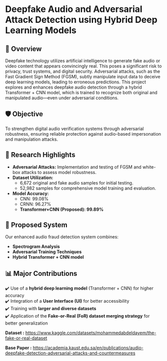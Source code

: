 # Deepfake Audio and Adversarial Attack Detection using Hybrid Deep Learning Models

## 🧠 Overview
Deepfake technology utilizes artificial intelligence to generate fake audio or video content that appears convincingly real. This poses a significant risk to privacy, trust systems, and digital security. Adversarial attacks, such as the Fast Gradient Sign Method (FGSM), subtly manipulate input data to deceive deep learning models, leading to erroneous predictions.
This project explores and enhances deepfake audio detection through a hybrid Transformer + CNN model, which is trained to recognize both original and manipulated audio—even under adversarial conditions.

## 🛡️ Objective
To strengthen digital audio verification systems through adversarial robustness, ensuring reliable protection against audio-based impersonation and manipulation attacks.

## 🔬 Research Highlights
- **Adversarial Attacks:** Implementation and testing of FGSM and white-box attacks to assess model robustness.
- **Dataset Utilization:**
  - 6,672 original and fake audio samples for initial testing.
  - 52,982 samples for comprehensive model training and evaluation.
- **Model Accuracy:**
  - CNN: 99.08%
  - CRNN: 96.27%
  - **Transformer+CNN (Proposed): 99.89%**

## 🚀 Proposed System
Our enhanced audio fraud detection system combines:
- **Spectrogram Analysis**
- **Adversarial Training Techniques**
- **Hybrid Transformer + CNN model**

## 📊 Major Contributions

✔️ Use of a **hybrid deep learning model** (Transformer + CNN) for higher accuracy  
✔️ Integration of a **User Interface (UI)** for better accessibility  
✔️ Training with **larger and diverse datasets**  
✔️ Application of the **Fake-or-Real (FoR) dataset merging strategy** for better generalization

**Dataset :** https://www.kaggle.com/datasets/mohammedabdeldayem/the-fake-or-real-dataset

**Base Paper :** https://academia.kaust.edu.sa/en/publications/audio-deepfake-detection-adversarial-attacks-and-countermeasures

